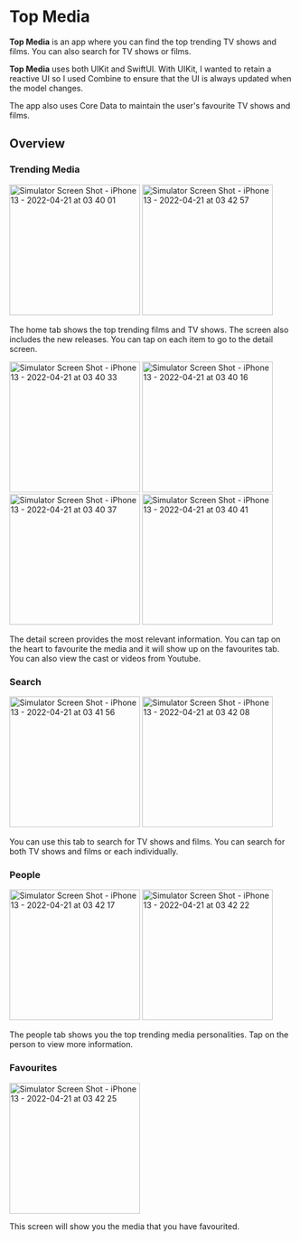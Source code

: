 #  Top Media

**Top Media** is an app where you can find the top trending TV shows and films. You can also search for TV shows or films.

**Top Media** uses both UIKit and SwiftUI. With UIKit, I wanted to retain a reactive UI so I used Combine to ensure that the UI is always updated when the model changes.

The app also uses Core Data to maintain the user's favourite TV shows and films.

## Overview

### Trending Media

<img width="231" alt="Simulator Screen Shot - iPhone 13 - 2022-04-21 at 03 40 01" src="https://user-images.githubusercontent.com/5818573/164361307-9a1ecb52-8d03-488d-974c-4f451a5e3715.png"> <img width="231" alt="Simulator Screen Shot - iPhone 13 - 2022-04-21 at 03 42 57" src="https://user-images.githubusercontent.com/5818573/164361301-a58bc72c-e66f-4953-8dca-56b4a1322fa4.png">

The home tab shows the top trending films and TV shows. The screen also includes the new releases. You can tap on each item to go to the detail screen.

<img width="231" alt="Simulator Screen Shot - iPhone 13 - 2022-04-21 at 03 40 33" src="https://user-images.githubusercontent.com/5818573/164361434-a7b51114-b96c-4f19-a6c7-88e61bf5f0e9.png"> <img width="231" alt="Simulator Screen Shot - iPhone 13 - 2022-04-21 at 03 40 16" src="https://user-images.githubusercontent.com/5818573/164361539-cbcdbb3d-80d1-479c-80a1-c88fec2db756.png"> <img width="231" alt="Simulator Screen Shot - iPhone 13 - 2022-04-21 at 03 40 37" src="https://user-images.githubusercontent.com/5818573/164361443-21b7a935-7114-43d5-8796-e763775a59ef.png"> <img width="231" alt="Simulator Screen Shot - iPhone 13 - 2022-04-21 at 03 40 41" src="https://user-images.githubusercontent.com/5818573/164361446-f5c1193e-35df-4f70-b3af-1251aedff717.png">

The detail screen provides the most relevant information. You can tap on the heart to favourite the media and it will show up on the favourites tab. You can also view the cast or videos from Youtube.

### Search

<img width="231" alt="Simulator Screen Shot - iPhone 13 - 2022-04-21 at 03 41 56" src="https://user-images.githubusercontent.com/5818573/164361693-e736c63f-a0d2-4dc8-ac9b-8a1a3542168a.png"> <img width="231" alt="Simulator Screen Shot - iPhone 13 - 2022-04-21 at 03 42 08" src="https://user-images.githubusercontent.com/5818573/164361703-ee3cc166-0bab-4990-9c43-d856d7bb9af2.png">

You can use this tab to search for TV shows and films. You can search for both TV shows and films or each individually.

### People

<img width="231" alt="Simulator Screen Shot - iPhone 13 - 2022-04-21 at 03 42 17" src="https://user-images.githubusercontent.com/5818573/164361716-7f2bfa6b-bbd6-4f5a-8eec-92f1e72fd115.png"> <img width="231" alt="Simulator Screen Shot - iPhone 13 - 2022-04-21 at 03 42 22" src="https://user-images.githubusercontent.com/5818573/164361732-4077e263-c297-4a88-923d-6b2e86d78d2b.png">

The people tab shows you the top trending media personalities. Tap on the person to view more information.

### Favourites

<img width="231" alt="Simulator Screen Shot - iPhone 13 - 2022-04-21 at 03 42 25" src="https://user-images.githubusercontent.com/5818573/164361743-bbe65e93-707b-4a2d-ad65-0802861704e4.png">

This screen will show you the media that you have favourited.



